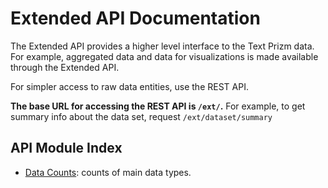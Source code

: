 # Extended API Documentation

The Extended API provides a higher level interface to the Text Prizm data.
For example, aggregated data and data for visualizations is
made available through the Extended API.

For simpler access to raw data entities, use the REST API.

**The base URL for accessing the REST API is `/ext/`.**
For example, to get summary info about the data set, request `/ext/dataset/summary`

## API Module Index

* [Data Counts](ext/datacounts.md): counts of main data types.
